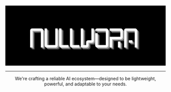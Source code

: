 ![nullvora.png](https://github.com/Nullvora/.github/blob/12f56a7c01ad2424b090652a23f060aa2e5eb328/nullvora.png)

---

<p align="center">
  We're crafting a reliable AI ecosystem—designed to be lightweight, powerful, and adaptable to your needs.
</p>
